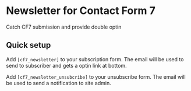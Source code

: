 # Newsletter for Contact Form 7

Catch CF7 submission and provide double optin

## Quick setup

Add `[cf7_newsletter]` to your subscription form. The email will be used to send to subscriber and gets a optin link at bottom.

Add `[cf7_newsletter_unsubcribe]` to your unsubscribe form. The email will be used to send a notification to site admin.
